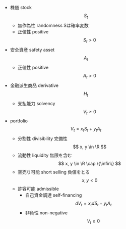 - 株価 stock
    $$
    S_t 
    $$
    - 無作為性 randomness
        Sは確率変数
    - 正値性 positive
        $$
        S_t > 0
        $$
- 安全資産 safety asset
    $$
    A_t
    $$
    - 正値性 positive
        $$
        A_t > 0
        $$
- 金融派生商品 derivative
    $$
    H_t
    $$
    - 支払能力 solvency
        $$
        V_t \geq 0
        $$
- portfolio
    $$
    V_t = x_t S_t + y_t A_t
    $$
    - 分割性 divisibility
        完備性
        $$
        x, y \in \R
        $$
    - 流動性 liquidity
        無限を含む
        $$
        x, y \in \R \cap \{\infin\}
        $$
    - 空売り可能 short selling
        負値をとる
        $$
        x, y < 0
        $$
    - 許容可能 admissible
        - 自己資金調達 self-financing
            $$
            dV_t = x_t dS_t + y_t A_t
            $$
        - 非負性 non-negative
            $$
            V_t \geq 0
            $$
